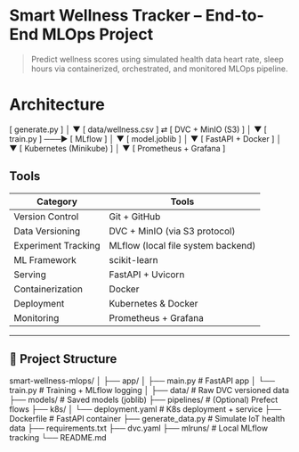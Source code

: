 # Smart Wellness Tracker – End-to-End MLOps Project

> Predict wellness scores using simulated health data heart rate, sleep hours via containerized, orchestrated, and monitored MLOps pipeline.

# Architecture
[ generate.py ] 
       │
       ▼
[ data/wellness.csv ] ⇄ [ DVC + MinIO (S3) ]
       │
       ▼
[ train.py ] ───► [ MLflow ]
       │
       ▼
[ model.joblib ]
       │
       ▼
[ FastAPI + Docker ]
       │
       ▼
[ Kubernetes (Minikube) ]
       │
       ▼
[ Prometheus + Grafana ]


## Tools

| Category             | Tools                                              
|----------------------|-------------------------------------------
| Version Control      | Git + GitHub                                       
| Data Versioning      | DVC + MinIO (via S3 protocol)                      
| Experiment Tracking  | MLflow (local file system backend)                
| ML Framework         | scikit-learn                                       
| Serving              | FastAPI + Uvicorn                                  
| Containerization     | Docker                                             
| Deployment           | Kubernetes & Docker   
| Monitoring           | Prometheus + Grafana                               
---

## 📁 Project Structure

smart-wellness-mlops/
│
├── app/
│ ├── main.py # FastAPI app
│ └── train.py # Training + MLflow logging
│
├── data/ # Raw DVC versioned data
├── models/ # Saved models (joblib)
├── pipelines/ # (Optional) Prefect flows
├── k8s/
│ └── deployment.yaml # K8s deployment + service
├── Dockerfile # FastAPI container
├── generate_data.py # Simulate IoT health data
├── requirements.txt
├── dvc.yaml
├── mlruns/ # Local MLflow tracking
└── README.md

